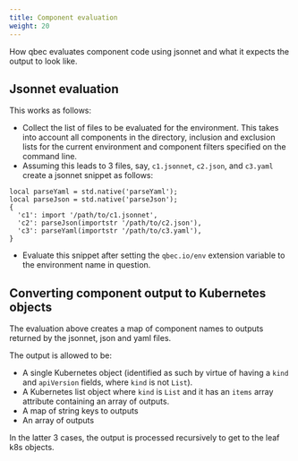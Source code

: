 ```yaml
---
title: Component evaluation
weight: 20
---
```


How qbec evaluates component code using jsonnet and what it expects the output to look like.

## Jsonnet evaluation

This works as follows:

* Collect the list of files to be evaluated for the environment. This takes into account all components in the directory,
  inclusion and exclusion lists for the current environment and component filters specified on the command line.
* Assuming this leads to 3 files, say, `c1.jsonnet`, `c2.json`, and `c3.yaml` create a jsonnet snippet as follows:

```
local parseYaml = std.native('parseYaml');
local parseJson = std.native('parseJson');
{
  'c1': import '/path/to/c1.jsonnet',
  'c2': parseJson(importstr '/path/to/c2.json'),
  'c3': parseYaml(importstr '/path/to/c3.yaml'),
}
```
* Evaluate this snippet after setting the `qbec.io/env` extension variable to the environment name in question.

## Converting component output to Kubernetes objects

The evaluation above creates a map of component names to outputs returned by the jsonnet, json and yaml files.

The output is allowed to be:

* A single Kubernetes object (identified as such by virtue of having a `kind` and `apiVersion`
  fields, where `kind` is not `List`).
* A Kubernetes list object where `kind` is `List` and it has an `items` array attribute
  containing an array of outputs.
* A map of string keys to outputs
* An array of outputs

In the latter 3 cases, the output is processed recursively to get to the leaf k8s objects.

